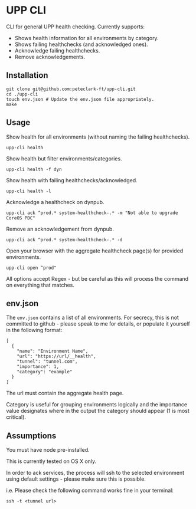 # UPP CLI
CLI for general UPP health checking. Currently supports:
* Shows health information for all environments by category.
* Shows failing healthchecks (and acknowledged ones).
* Acknowledge failing healthchecks.
* Remove acknowledgements.

## Installation

```
git clone git@github.com:peteclark-ft/upp-cli.git
cd ./upp-cli
touch env.json # Update the env.json file appropriately.
make
```

## Usage

Show health for all environments (without naming the failing healthchecks).

```
upp-cli health
```

Show health but filter environments/categories.

```
upp-cli health -f dyn
```

Show health with failing healthchecks/acknowledged.

```
upp-cli health -l
```

Acknowledge a healthcheck on dynpub.

```
upp-cli ack ^prod.* system-healthcheck-.* -m "Not able to upgrade CoreOS PDC"
```

Remove an acknowledgement from dynpub.

```
upp-cli ack ^prod.* system-healthcheck-.* -d
```

Open your browser with the aggregate healthcheck page(s) for provided environments.

```
upp-cli open ^prod"
```

All options accept Regex - but be careful as this will process the command on everything that matches.

## env.json

The `env.json` contains a list of all environments. For secrecy, this is not committed to github - please speak to me for details, or populate it yourself in the following format:

```
[
  {
    "name": "Environment Name",
    "url": "https://url/__health",
    "tunnel": "tunnel.com",
    "importance": 1,
    "category": "example"
  }
]
```

The url must contain the aggregate health page.

Category is useful for grouping environments logically and the importance value designates where in the output the category should appear (1 is most critical).

## Assumptions

You must have node pre-installed.

This is currently tested on OS X only.

In order to ack services, the process will ssh to the selected environment using default settings - please make sure this is possible.

i.e. Please check the following command works fine in your terminal:

```
ssh -t <tunnel url>
```
